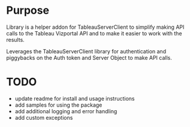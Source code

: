 # Purpose

Library is a helper addon for TableauServerClient to simplify making API calls to the Tableau Vizportal API and to make it easier to work with the results.

Leverages the TableauServerClient library for authentication and piggybacks on the Auth token and Server Object to make API calls.

# TODO

* update readme for install and usage instructions
* add samples for using the package
* add additional logging and error handling
* add custom exceptions
